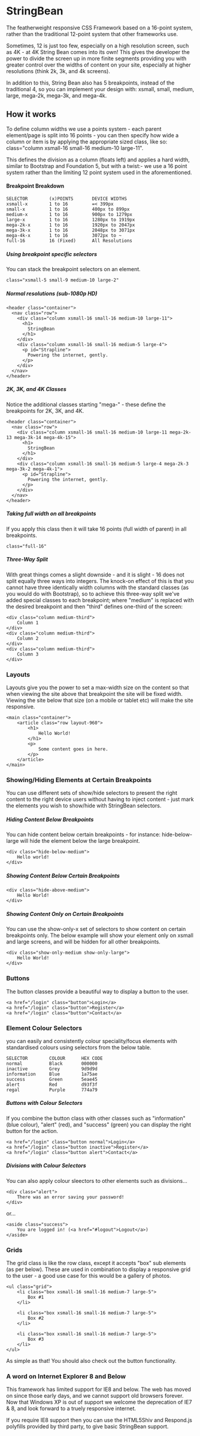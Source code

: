 # StringBean
The featherweight responsive CSS Framework based on a 16-point system, rather than the traditional 12-point system that other frameworks use. 

Sometimes, 12 is just too few, especially on a high resolution screen, such as 4K - at 4K String Bean comes into its own!  This gives the developer the power to divide the screen up in more finite segments providing you with greater control over the widths of content on your site, especially at higher resolutions (think 2k, 3k, and 4k screens).

In addition to this, String Bean also has 5 breakpoints, instead of the traditional 4, so you can implement your design with: xsmall, small, medium, large, mega-2k, mega-3k, and mega-4k.

## How it works
To define column widths we use a points system - each parent element/page is split into 16 points - you can then specify how wide a column or item is by applying the appropriate sized class, like so: class="column xsmall-16 small-16 medium-10 large-11".

This defines the division as a column (floats left) and applies a hard width, similar to Bootstrap and Foundation 5, but with a twist:- we use a 16 point system rather than the limiting 12 point system used in the aforementioned.

#### Breakpoint Breakdown

    SELECTOR        (x)POINTS       DEVICE WIDTHS
    xsmall-x        1 to 16         =< 399px
    small-x         1 to 16         400px to 899px
    medium-x        1 to 16         900px to 1279px
    large-x         1 to 16         1280px to 1919px
    mega-2k-x       1 to 16         1920px to 2047px
    mega-3k-x       1 to 16         2048px to 3071px
    mega-4k-x       1 to 16         3072px to ~
    full-16         16 (Fixed)      All Resolutions

##### Using breakpoint specific selectors
You can stack the breakpoint selectors on an element.

    class="xsmall-5 small-9 medium-10 large-2"

##### Normal resolutions (sub-1080p HD)

    <header class="container">
      <nav class="row">
        <div class="column xsmall-16 small-16 medium-10 large-11">
          <h1>
            StringBean
          </h1>
        </div>
        <div class="column xsmall-16 small-16 medium-5 large-4">
          <p id="Strapline">
            Powering the internet, gently.
          </p>
        </div>
      </nav>
    </header>

##### 2K, 3K, and 4K Classes
Notice the additional classes starting "mega-" - these define the breakpoints for 2K, 3K, and 4K.

    <header class="container">
      <nav class="row">
        <div class="column xsmall-16 small-16 medium-10 large-11 mega-2k-13 mega-3k-14 mega-4k-15">
          <h1>
            StringBean
          </h1>
        </div>
        <div class="column xsmall-16 small-16 medium-5 large-4 mega-2k-3 mega-3k-2 mega-4k-1">
          <p id="Strapline">
            Powering the internet, gently.
          </p>
        </div>
      </nav>
    </header>

##### Taking full width on all breakpoints
If you apply this class then it will take 16 points (full width of parent) in all breakpoints.

    class="full-16"

##### Three-Way Split
With great things comes a slight downside - and it is slight - 16 does not split equally three ways into integers. The knock-on effect of this is that you cannot have three identically width columns with the standard classes (as you would do with Bootstrap), so to achieve this three-way split we've added special classes to each breakpoint; where "medium" is replaced with the desired breakpoint and then "third" defines one-third of the screen:

    <div class="column medium-third">
        Column 1
    </div>
    <div class="column medium-third">
        Column 2
    </div>
    <div class="column medium-third">
        Column 3
    </div>

### Layouts
Layouts give you the power to set a max-width size on the content so that when viewing the site above that breakpoint the site will be fixed width.  Viewing the site below that size (on a mobile or tablet etc) will make the site responsive.

    <main class="container">
        <article class="row layout-960">
            <h1>
                Hello World!
            </h1>
            <p>
                Some content goes in here.
            </p>
        </article>
    </main>

### Showing/Hiding Elements at Certain Breakpoints
You can use different sets of show/hide selectors to present the right content to the right device users without having to inject content - just mark the elements you wish to show/hide with StringBean selectors.

##### Hiding Content Below Breakpoints
You can hide content below certain breakpoints - for instance: hide-below-large will hide the element below the large breakpoint.

    <div class="hide-below-medium">
        Hello world!
    </div>

##### Showing Content Below Certain Breakpoints

    <div class="hide-above-medium">
        Hello World!
    </div>

##### Showing Content Only on Certain Breakpoints
You can use the show-only-x set of selectors to show content on certain breakpoints only.  The below example will show your element only on xsmall and large screens, and will be hidden for all other breakpoints.

    <div class="show-only-medium show-only-large">
        Hello World!
    </div>

### Buttons
The button classes provide a beautiful way to display a button to the user.  

    <a href="/login" class="button">Login</a>
    <a href="/login" class="button">Register</a>
    <a href="/login" class="button">Contact</a>

### Element Colour Selectors
you can easily and consistently colour speciality/focus elements with standardised colours using selectors from the below table.

    SELECTOR        COLOUR      HEX CODE
    normal          Black       000000
    inactive        Grey        9d9d9d
    information     Blue        1a75ae
    success         Green       5eae45
    alert           Red         d93f3f
    regal           Purple      774a79

##### Buttons with Colour Selectors
If you combine the button class with other classes such as "information" (blue colour), "alert" (red), and "success" (green) you can display the right button for the action.

    <a href="/login" class="button normal">Login</a>
    <a href="/login" class="button inactive">Register</a>
    <a href="/login" class="button alert">Contact</a>

##### Divisions with Colour Selectors
You can also apply colour sleectors to other elements such as divisions...

    <div class="alert">
        There was an error saving your password!
    </div>

or...

    <aside class="success">
        You are logged in! (<a href="#logout">Logout</a>)
    </aside>

### Grids
The grid class is like the row class, except it accepts "box" sub elements (as per below).  These are used in combination to display a responsive grid to the user - a good use case for this would be a gallery of photos.

    <ul class="grid">
        <li class="box xsmall-16 small-16 medium-7 large-5">
            Box #1
        </li>
        
        <li class="box xsmall-16 small-16 medium-7 large-5">
            Box #2
        </li>
        
        <li class="box xsmall-16 small-16 medium-7 large-5">
            Box #3
        </li>
    </ul>

As simple as that!  You should also check out the button functionality.

### A word on Internet Explorer 8 and Below
This framework has limited support for IE8 and below. The web has moved on since those early days, and we cannot support old browsers forever.  Now that Windows XP is out of support we welcome the deprecation of IE7 & 8, and look forward to a truely responsive internet.

If you require IE8 support then you can use the HTML5Shiv and Respond.js polyfills provided by third party, to give basic StringBean support.
